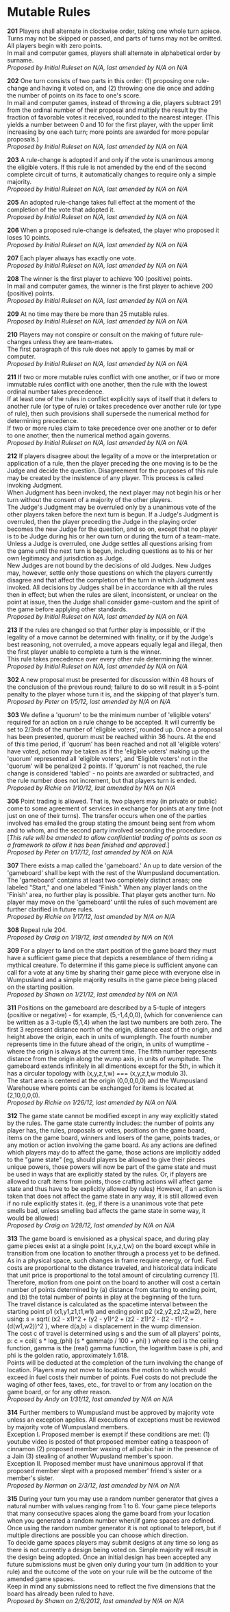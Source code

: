Mutable Rules
=============

**201** Players shall alternate in clockwise order, taking one whole turn apiece. Turns may not be skipped or passed, and parts of turns may not be omitted. All players begin with zero points.  
In mail and computer games, players shall alternate in alphabetical order by surname.  
*Proposed by Initial Ruleset on N/A, last amended by N/A on N/A*

**202** One turn consists of two parts in this order: (1) proposing one rule-change and having it voted on, and (2) throwing one die once and adding the number of points on its face to one's score.  
In mail and computer games, instead of throwing a die, players subtract 291 from the ordinal number of their proposal and multiply the result by the fraction of favorable votes it received, rounded to the nearest integer. (This yields a number between 0 and 10 for the first player, with the upper limit increasing by one each turn; more points are awarded for more popular proposals.)  
*Proposed by Initial Ruleset on N/A, last amended by N/A on N/A*

**203** A rule-change is adopted if and only if the vote is unanimous among the eligible voters. If this rule is not amended by the end of the second complete circuit of turns, it automatically changes to require only a simple majority.  
*Proposed by Initial Ruleset on N/A, last amended by N/A on N/A*

**205** An adopted rule-change takes full effect at the moment of the completion of the vote that adopted it.  
*Proposed by Initial Ruleset on N/A, last amended by N/A on N/A*

**206** When a proposed rule-change is defeated, the player who proposed it loses 10 points.  
*Proposed by Initial Ruleset on N/A, last amended by N/A on N/A*

**207** Each player always has exactly one vote.  
*Proposed by Initial Ruleset on N/A, last amended by N/A on N/A*

**208** The winner is the first player to achieve 100 (positive) points.  
In mail and computer games, the winner is the first player to achieve 200 (positive) points.  
*Proposed by Initial Ruleset on N/A, last amended by N/A on N/A*

**209** At no time may there be more than 25 mutable rules.  
*Proposed by Initial Ruleset on N/A, last amended by N/A on N/A*

**210** Players may not conspire or consult on the making of future rule-changes unless they are team-mates.  
The first paragraph of this rule does not apply to games by mail or computer.  
*Proposed by Initial Ruleset on N/A, last amended by N/A on N/A*

**211** If two or more mutable rules conflict with one another, or if two or more immutable rules conflict with one another, then the rule with the lowest ordinal number takes precedence.  
If at least one of the rules in conflict explicitly says of itself that it defers to another rule (or type of rule) or takes precedence over another rule (or type of rule), then such provisions shall supersede the numerical method for determining precedence.  
If two or more rules claim to take precedence over one another or to defer to one another, then the numerical method again governs.  
*Proposed by Initial Ruleset on N/A, last amended by N/A on N/A*

**212** If players disagree about the legality of a move or the interpretation or application of a rule, then the player preceding the one moving is to be the Judge and decide the question. Disagreement for the purposes of this rule may be created by the insistence of any player. This process is called invoking Judgment.  
When Judgment has been invoked, the next player may not begin his or her turn without the consent of a majority of the other players.  
The Judge's Judgment may be overruled only by a unanimous vote of the other players taken before the next turn is begun. If a Judge's Judgment is overruled, then the player preceding the Judge in the playing order becomes the new Judge for the question, and so on, except that no player is to be Judge during his or her own turn or during the turn of a team-mate.  
Unless a Judge is overruled, one Judge settles all questions arising from the game until the next turn is begun, including questions as to his or her own legitimacy and jurisdiction as Judge.  
New Judges are not bound by the decisions of old Judges. New Judges may, however, settle only those questions on which the players currently disagree and that affect the completion of the turn in which Judgment was invoked. All decisions by Judges shall be in accordance with all the rules then in effect; but when the rules are silent, inconsistent, or unclear on the point at issue, then the Judge shall consider game-custom and the spirit of the game before applying other standards.  
*Proposed by Initial Ruleset on N/A, last amended by N/A on N/A*

**213** If the rules are changed so that further play is impossible, or if the legality of a move cannot be determined with finality, or if by the Judge's best reasoning, not overruled, a move appears equally legal and illegal, then the first player unable to complete a turn is the winner.  
This rule takes precedence over every other rule determining the winner.  
*Proposed by Initial Ruleset on N/A, last amended by N/A on N/A*

**302** A new proposal must be presented for discussion within 48 hours of the conclusion of the previous round; failure to do so will result in a 5-point penalty to the player whose turn it is, and the skipping of that player's turn.  
*Proposed by Peter on 1/5/12, last amended by N/A on N/A*

**303** We define a 'quorum' to be the minimum number of 'eligible voters' required for an action on a rule change to be accepted. It will currently be set to 2/3rds of the number of 'eligible voters', rounded up. Once a proposal has been presented, quorum must be reached within 36 hours. At the end of this time period, if 'quorum' has been reached and not all 'eligible voters' have voted, action may be taken as if the 'eligible voters' making up the 'quorum' represented all 'eligible voters', and 'Eligible voters' not in the 'quorum' will be penalized 2 points. If 'quorum' is not reached, the rule change is considered 'tabled' - no points are awarded or subtracted, and the rule number does not increment, but that players turn is ended.  
*Proposed by Richie on 1/10/12, last amended by N/A on N/A*

**306** Point trading is allowed. That is, two players may (in private or public) come to some agreement of services in exchange for points at any time (not just on one of their turns). The transfer occurs when one of the parties involved has emailed the group stating the amount being sent from whom and to whom, and the second party involved seconding the procedure.  
[*This rule will be amended to allow confidential trading of points as soon as a framework to allow it has been finished and approved.*]  
*Proposed by Peter on 1/17/12, last amended by N/A on N/A*

**307** There exists a map called the 'gameboard.' An up to date version of the 'gameboard' shall be kept with the rest of the Wumpusland documentation. The 'gameboard' contains at least two completely distinct areas; one labeled "Start," and one labeled "Finish." When any player lands on the 'Finish' area, no further play is possible. That player gets another turn. No player may move on the 'gameboard' until the rules of such movement are further clarified in future rules.  
*Proposed by Richie on 1/17/12, last amended by N/A on N/A*

**308** Repeal rule 204.  
*Proposed by Craig on 1/19/12, last amended by N/A on N/A*

**309** For a player to land on the start position of the game board they must
have a sufficient game piece that depicts a resemblance of them riding
a mythical creature.  To determine if this game piece is sufficient
anyone can call for a vote at any time by sharing their game piece
with everyone else in Wumpusland and a simple majority results in the
game piece being placed on the starting position.  
*Proposed by Shawn on 1/21/12, last amended by N/A on N/A*

**311** Positions on the gameboard are described by a 5-tuple of integers (positive or negative) - for example, (5,-1,4,0,0), (which for convenience can be written as a 3-tuple (5,1,4) when the last two numbers are both zero. The first 3 represent distance north of the origin, distance east of the origin, and height above the origin, each in units of wumplength. The fourth number represents time in the future ahead of the origin, in units of wumptime - where the origin is always at the current time. The fifth number represents distance from the origin along the wump axis, in units of wumpitude. The gameboard extends infinitely in all dimentions except for the 5th, in which it has a circular topology with (x,y,z,t,w) === (x,y,z,t,w modulo 3).  
The start area is centered at the origin (0,0,0,0,0) and the Wumpusland Warehouse where points can be exchanged for items is located at (2,10,0,0,0).  
*Proposed by Richie on 1/26/12, last amended by N/A on N/A*

**312** The game state cannot be modified except in any way explicitly stated by the rules. The game state currently includes: the number of points any player has, the rules, proposals or votes, positions on the game board, items on the game board, winners and losers of the game, points trades, or any motion or action involving the game board. As any actions are defined which players may do to affect the game, those actions are implicitly added to the "game state" (eg, should players be allowed to give their pieces unique powers, those powers will now be part of the game state and must be used in ways that are explicitly stated by the rules. Or, if players are allowed to craft items from points, those crafting actions will affect game state and thus have to be explicitly allowed by rules) However, if an action is taken that does not affect the game state in any way, it is still allowed even if no rule explicitly states it. (eg, if there is a unanimous vote that pete smells bad, unless smelling bad affects the game state in some way, it would be allowed)  
*Proposed by Craig on 1/28/12, last amended by N/A on N/A*

**313** The game board is envisioned as a physical space, and during play game pieces exist at a single point (x,y,z,t,w) on the board except while in transition from one location to another through a process yet to be defined. As in a physical space, such changes in frame require energy, or fuel. Fuel costs are proportional to the distance traveled, and  historical data indicate that unit price is proportional to the total amount of circulating currency [1]. Therefore, motion from one point on the board to another will cost a certain number of points determined by (a) distance from starting to ending point, and (b) the total number of points in play at the beginning of the turn.  
The travel distance is calculated as the spacetime interval between the starting point p1 (x1,y1,z1,t1,w1) and ending point p2 (x2,y2,z2,t2,w2), here using:
     s = sqrt( (x2 - x1)^2 + (y2 - y1)^2 + (z2 - z1)^2 - (t2 - t1)^2 + (d(w1,w2))^2 ), 
where d(a,b) = displacement in the wump dimension.  
The cost c of travel is determined using s and the sum of all players' points, p:
     c = ceil( s * log_(phi) (s * gamma(p / 100 + phi) )
where ceil is the ceiling function, gamma is the (real) gamma function, the logarithm base is phi, and phi is the golden ratio, approximately 1.618.  
Points will be deducted at the completion of the turn involving the change of location. Players may not move to locations the motion to which would exceed in fuel costs their number of points. Fuel costs do not preclude the waging of other fees, taxes, etc., for travel to or from any location on the game board, or for any other reason.  
*Proposed by Andy on 1/31/12, last amended by N/A on N/A*

**314** Further members to Wumpusland must be approved by majority vote unless an exception applies.  All executions of exceptions must be reviewed by majority vote of Wumpusland members.  
Exception I. Proposed member is exempt if these conditions are met: (1) youtube video is posted of that proposed member eating a teaspoon of cinnamon (2) proposed member waxing of all pubic hair in the presence of a Jain (3) stealing of another Wupusland member's spoon.  
Exception II. Proposed member must have unanimous approval if that proposed member slept with a proposed member' friend's sister or a member's sister.  
*Proposed by Norman on 2/3/12, last amended by N/A on N/A*

**315** During your turn you may use a random number generator that gives a natural number with values ranging from 1 to 6. Your game piece teleports that many consecutive spaces along the game board from your location when you generated a random number when/if game spaces are defined.  Once using the random number generator it is not optional to teleport, but if multiple directions are possible you can choose which direction.  
To decide game spaces players may submit designs at any time so long as there is not currently a design being voted on.  Simple majority will result in the design being adopted.  Once an initial design has been accepted any future submissions must be given only during your turn (in addition to your rule) and the outcome of the vote on your rule will be the outcome of the amended game spaces.  
Keep in mind any submissions need to reflect the five dimensions that the board has already been ruled to have.  
*Proposed by Shawn on 2/6/2012, last amended by N/A on N/A*

